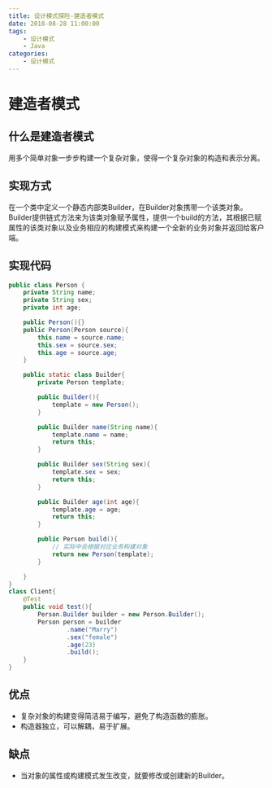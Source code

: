 ```yaml
---
title: 设计模式探险-建造者模式
date: 2018-08-28 11:00:00
tags: 
    - 设计模式
    - Java
categories: 
    - 设计模式
---
```

# 建造者模式
## 什么是建造者模式
用多个简单对象一步步构建一个复杂对象，使得一个复杂对象的构造和表示分离。
<!-- more -->
## 实现方式
在一个类中定义一个静态内部类Builder，在Builder对象携带一个该类对象。Builder提供链式方法来为该类对象赋予属性，提供一个build的方法，其根据已赋属性的该类对象以及业务相应的构建模式来构建一个全新的业务对象并返回给客户端。
## 实现代码
```java
public class Person {
    private String name;
    private String sex;
    private int age;

    public Person(){}
    public Person(Person source){
        this.name = source.name;
        this.sex = source.sex;
        this.age = source.age;
    }

    public static class Builder{
        private Person template;

        public Builder(){
            template = new Person();
        }

        public Builder name(String name){
            template.name = name;
            return this;
        }

        public Builder sex(String sex){
            template.sex = sex;
            return this;
        }

        public Builder age(int age){
            template.age = age;
            return this;
        }

        public Person build(){
            // 实际中会根据对应业务构建对象
            return new Person(template);
        }

    }
}
class Client{
    @Test
    public void test(){
        Person.Builder builder = new Person.Builder();
        Person person = builder
                .name("Marry")
                .sex("female")
                .age(23)
                .build();
    }
}

```  
## 优点
* 复杂对象的构建变得简洁易于编写，避免了构造函数的膨胀。
* 构造器独立，可以解耦，易于扩展。  

## 缺点
* 当对象的属性或构建模式发生改变，就要修改或创建新的Builder。

